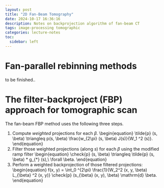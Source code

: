 ```yaml
---
layout: post
title: "2D Fan-Beam Tomography"
date: 2024-10-17 16:36:16
description: Notes on backprojection algorithm of fan-beam CT
tags: image-processing tomographic
categories: lecture-notes
toc:
  sidebar: left
---
```


# Fan-parallel rebinning methods 

to be finished..

# The filter-backproject (FBP) approach for tomographic scan

The fan-beam FBP method uses the following three steps.
1.  Compute *weighted* projections for each $\beta$.
\begin{equation}
\tilde{p} (s, \beta) \triangleq p(s, \beta) \frac{w_{2\pi} (s, \beta) J(s)}{W_1 ^2 (s)}.
\end{equation}
2. Filter those weighted projections (along $s$) for each $\beta$ using the modified ramp filter
\begin{equation}
\check{p} (s, \beta) \triangleq \tilde{p} (s, \beta) * g_{*} (s),\ \forall \beta.
\end{equation}
3. Perform a weighted backprojection of those filtered projections:
\begin{equation}
f(x, y) = \int_0 ^{2\pi} \frac{1}{W_2^2 (x, y, \beta) L_{\beta} ^2 (x, y)} \check{p} (s_{\beta} (x, y), \beta) \mathrm{d} \beta.
\end{equation}